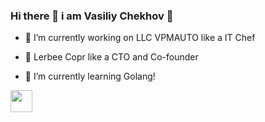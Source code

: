 ### Hi there 👋  i am Vasiliy Chekhov 🦉

- 🔭 I’m currently working on LLC VPMAUTO like a IT Chef

- 🙌 Lerbee Copr like a CTO and Co-founder

- 🌱 I’m currently learning Golang!

 [<img width='35px' src="https://img.icons8.com/fluent/344/telegram-app.png">](https://t.me/vchekhov) 
